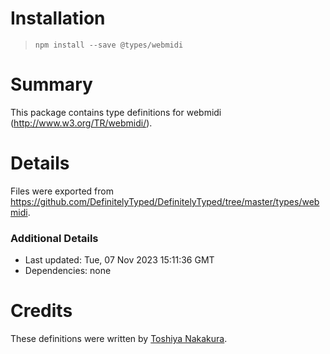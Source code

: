 # Installation
> `npm install --save @types/webmidi`

# Summary
This package contains type definitions for webmidi (http://www.w3.org/TR/webmidi/).

# Details
Files were exported from https://github.com/DefinitelyTyped/DefinitelyTyped/tree/master/types/webmidi.

### Additional Details
 * Last updated: Tue, 07 Nov 2023 15:11:36 GMT
 * Dependencies: none

# Credits
These definitions were written by [Toshiya Nakakura](https://github.com/nakakura).
